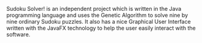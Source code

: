 Sudoku Solver! is an independent project which is written in the Java programming language and uses the Genetic Algorithm to solve nine by nine ordinary Sudoku puzzles. It also has a nice Graphical User Interface written with the JavaFX technology to help the user easily interact with the software.

